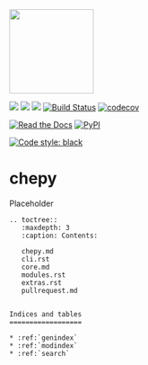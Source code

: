 <img src="https://raw.githubusercontent.com/securisec/chepy/master/logo.png" width="150px">

![](https://github.com/securisec/chepy/workflows/docs/badge.svg)
![](https://github.com/securisec/chepy/workflows/bandit/badge.svg)
![](https://github.com/securisec/chepy/workflows/pytest/badge.svg)
[![Build Status](https://travis-ci.com/securisec/chepy.svg?branch=master)](https://travis-ci.com/securisec/chepy)
[![codecov](https://codecov.io/gh/securisec/chepy/branch/master/graph/badge.svg?token=q3pRktSVBu)](https://codecov.io/gh/securisec/chepy)

[![Read the Docs](https://img.shields.io/readthedocs/chepy.svg)](http://chepy.readthedocs.io/en/latest/)
[![PyPI](https://img.shields.io/pypi/v/chepy.svg)](https://pypi.python.org/pypi/chepy)

[![Code style: black](https://img.shields.io/badge/code%20style-black-000000.svg)](https://github.com/securisec/chepy)


# chepy

Placeholder


```eval_rst
.. toctree::
   :maxdepth: 3
   :caption: Contents:

   chepy.md
   cli.rst
   core.md
   modules.rst
   extras.rst
   pullrequest.md


Indices and tables
==================

* :ref:`genindex`
* :ref:`modindex`
* :ref:`search`
```